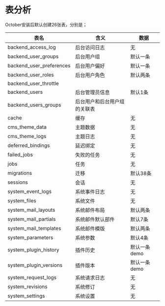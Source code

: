# 表分析
 
 October安装后默认创建26张表，分别是；
 
表名|含义|数据
----|---|---
backend_access_log|后台访问日志|无
backend_user_groups|后台用户组|默认一条
backend_user_preferences|后台用户偏好|默认一条
backend_user_roles|后台用户角色|默认两条
backend_user_throttle| |
backend_users|后台管理员信息|默认1条
backend_users_groups|后台用户和后台用户组的关联表|
cache|缓存 |无
cms_theme_data|主题数据|无
cms_theme_logs|主题日志|无
deferred_bindings|延迟绑定|无
failed_jobs|失败的任务|无
jobs|任务|无
migrations|迁移|默认38条
sessions|会话|无
system_event_logs|系统事件日志|无
system_files|系统文件|无
system_mail_layouts|系统邮件布局|默认两条
system_mail_partials|系统邮件默认部件|默认7条
system_mail_templates|系统邮件模版|默认两条
system_parameters|系统参数|默认4条
system_plugin_history|插件历史|默认一条demo
system_plugin_versions|插件版本|默认一条demo
system_request_logs|系统请求日志|无
system_revisions|系统修订 |无
system_settings|系统设置|无
